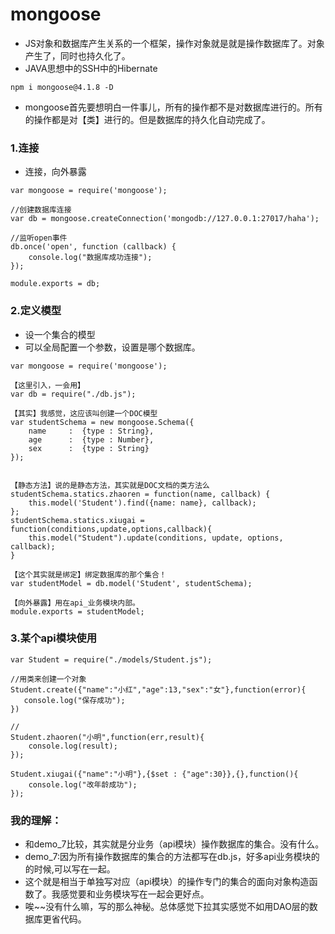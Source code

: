 # mongoose

* JS对象和数据库产生关系的一个框架，操作对象就是就是操作数据库了。对象产生了，同时也持久化了。
* JAVA思想中的SSH中的Hibernate

```
npm i mongoose@4.1.8 -D
```

* mongoose首先要想明白一件事儿，所有的操作都不是对数据库进行的。所有的操作都是对【类】进行的。但是数据库的持久化自动完成了。

### 1.连接

* 连接，向外暴露
```
var mongoose = require('mongoose');

//创建数据库连接
var db = mongoose.createConnection('mongodb://127.0.0.1:27017/haha');

//监听open事件
db.once('open', function (callback) {
    console.log("数据库成功连接");
});

module.exports = db;
```

### 2.定义模型

* 设一个集合的模型
* 可以全局配置一个参数，设置是哪个数据库。
```
var mongoose = require('mongoose');

【这里引入，一会用】
var db = require("./db.js");

【其实】我感觉，这应该叫创建一个DOC模型
var studentSchema = new mongoose.Schema({
    name     :  {type : String},
    age      :  {type : Number},
    sex      :  {type : String}
});


【静态方法】说的是静态方法，其实就是DOC文档的类方法么
studentSchema.statics.zhaoren = function(name, callback) {
    this.model('Student').find({name: name}, callback);
};
studentSchema.statics.xiugai = function(conditions,update,options,callback){
    this.model("Student").update(conditions, update, options, callback);
}

【这个其实就是绑定】绑定数据库的那个集合！
var studentModel = db.model('Student', studentSchema);

【向外暴露】用在api_业务模块内部。
module.exports = studentModel;
```


### 3.某个api模块使用

```
var Student = require("./models/Student.js");

//用类来创建一个对象
Student.create({"name":"小红","age":13,"sex":"女"},function(error){
   console.log("保存成功");
})

//
Student.zhaoren("小明",function(err,result){
    console.log(result);
});

Student.xiugai({"name":"小明"},{$set : {"age":30}},{},function(){
    console.log("改年龄成功");
});
```

### 我的理解：
* 和demo_7比较，其实就是分业务（api模块）操作数据库的集合。没有什么。
* demo_7:因为所有操作数据库的集合的方法都写在db.js，好多api业务模块的的时候,可以写在一起。
* 这个就是相当于单独写对应（api模块）的操作专门的集合的面向对象构造函数了。我感觉要和业务模块写在一起会更好点。
* 唉~~没有什么嘛，写的那么神秘。总体感觉下拉其实感觉不如用DAO层的数据库更省代码。